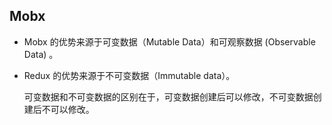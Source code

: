 ## Mobx

* Mobx 的优势来源于可变数据（Mutable Data）和可观察数据 (Observable Data) 。

* Redux 的优势来源于不可变数据（Immutable data）。

  可变数据和不可变数据的区别在于，可变数据创建后可以修改，不可变数据创建后不可以修改。

